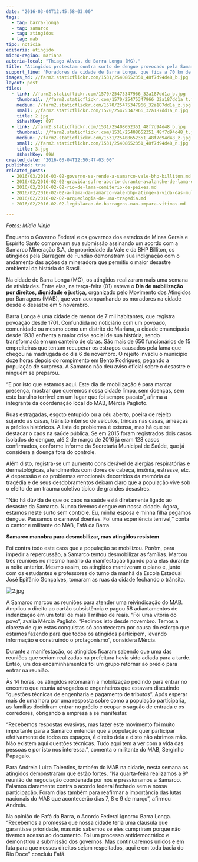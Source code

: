 ```yaml
---
date: "2016-03-04T12:45:58-03:00"
tags:
  - tag: barra-longa
  - tag: samarco
  - tag: atingidos
  - tag: mab
tipo: noticia
editoria: atingido
micro-regiao: mariana
autoria-local: "Thiago Alves, de Barra Longa (MG)."
title: "Atingidos protestam contra surto de dengue provocado pela Samarco "
support_line: "Moradores da cidade de Barra Longa, que fica a 70 km de Bento Rodrigues, promoveram mais uma semana de mobilização contra o caos provocado pela Samarco e avançam em conquistas."
images_hd: //farm2.staticflickr.com/1531/25408652351_48f7d94d48_b.jpg
layout: post
files:
  - link: //farm2.staticflickr.com/1570/25475347966_32a187dd1a_b.jpg
    thumbnail: //farm2.staticflickr.com/1570/25475347966_32a187dd1a_t.jpg
    medium: //farm2.staticflickr.com/1570/25475347966_32a187dd1a_z.jpg
    small: //farm2.staticflickr.com/1570/25475347966_32a187dd1a_n.jpg
    title: 2.jpg
    $$hashKey: 09T
  - link: //farm2.staticflickr.com/1531/25408652351_48f7d94d48_b.jpg
    thumbnail: //farm2.staticflickr.com/1531/25408652351_48f7d94d48_t.jpg
    medium: //farm2.staticflickr.com/1531/25408652351_48f7d94d48_z.jpg
    small: //farm2.staticflickr.com/1531/25408652351_48f7d94d48_n.jpg
    title: 3.jpg
    $$hashKey: 09W
created_date: "2016-03-04T12:50:47-03:00"
published: true
releated_posts:
  - 2016/03/2016-03-02-governo-se-rende-a-samarco-vale-bhp-billiton.md
  - 2016/02/2016-02-02-gravida-sofre-aborto-durante-avalanche-de-lama-da-samarco.md
  - 2016/02/2016-02-02-rio-de-lama-cemiterio-de-peixes.md
  - 2016/02/2016-02-02-a-lama-da-samarco-vale-bhp-atinge-a-vida-das-mulheres.md
  - 2016/02/2016-02-02-arqueologia-de-uma-tragedia.md
  - 2016/02/2016-02-02-legislacao-de-barragens-nao-ampara-vitimas.md

---
```

<p><em>Fotos: M&iacute;dia Ninja</em></p>

<p>Enquanto o Governo Federal e os governos dos estados de Minas Gerais e Esp&iacute;rito Santo comprovam sua submiss&atilde;o assinando um acordo com a Samarco Minera&ccedil;&atilde;o S.A, de propriedade da Vale e da BHP Billiton, os atingidos pela Barragem de Fund&atilde;o demonstram sua indigna&ccedil;&atilde;o com o andamento das a&ccedil;&otilde;es da mineradora que permitiu o maior desastre ambiental da hist&oacute;ria do Brasil.</p>

<p>Na cidade de Barra Longa (MG), os atingidos realizaram mais uma semana de atividades. Entre elas, na ter&ccedil;a-feira (01) esteve o <strong>Dia de mobiliza&ccedil;&atilde;o por direitos, dignidade e justi&ccedil;a,</strong> organizado pelo Movimento dos Atingidos por Barragens (MAB), que vem acompanhando os moradores na cidade desde o desastre em 5 novembro.</p>

<p>Barra Longa &eacute; uma cidade de menos de 7 mil habitantes, que registra povoa&ccedil;&atilde;o desde 1701. Confundida no notici&aacute;rio com um povoado, comunidade ou mesmo como um distrito de Mariana, a cidade emancipada desde 1938 enfrenta a maior crise social de sua hist&oacute;ria, sendo transformada em um canteiro de obras. S&atilde;o mais de 650 funcion&aacute;rios de 15 empreiteiras que tentam recuperar os estragos causados pela lama que chegou na madrugada do dia 6 de novembro. O rejeito invadiu o munic&iacute;pio doze horas depois do rompimento em Bento Rodrigues, pegando a popula&ccedil;&atilde;o de surpresa. A Samarco n&atilde;o deu aviso oficial sobre o desastre e ningu&eacute;m se preparou.</p>

<p>&ldquo;E por isto que estamos aqui. Este dia de mobiliza&ccedil;&atilde;o &eacute; para marcar presen&ccedil;a, mostrar que queremos nossa cidade limpa, sem doen&ccedil;as, sem este barulho terr&iacute;vel em um lugar que foi sempre pacato&rdquo;, afirma a integrante da coordena&ccedil;&atilde;o local do MAB, M&eacute;rcia Paglioto.</p>

<p>Ruas estragadas, esgoto entupido ou a c&eacute;u aberto, poeira de rejeito sujando as casas, tr&acirc;nsito intenso de ve&iacute;culos, trincas nas casas, amea&ccedil;as a pr&eacute;dios hist&oacute;ricos. A lista de problemas &eacute; extensa, mas h&aacute; que se destacar o caos na sa&uacute;de p&uacute;blica. Se em 2015 foram registrados dois casos isolados de dengue, at&eacute; 2 de mar&ccedil;o de 2016 j&aacute; eram 128 casos confirmados, conforme informe da Secretaria Municipal de Sa&uacute;de, que j&aacute; considera a doen&ccedil;a fora do controle.</p>

<p>Al&eacute;m disto, registra-se um aumento consider&aacute;vel de alergias respirat&oacute;rias e dermatol&oacute;gicas, atendimentos com dores de cabe&ccedil;a, ins&ocirc;nia, estresse, etc. A depress&atilde;o e os problemas emocionais decorridos da mem&oacute;ria da trag&eacute;dia e de seus desdobramentos deixam claro que a popula&ccedil;&atilde;o vive sob o efeito de um trauma coletivo t&iacute;pico de grandes desastres.</p>

<p>&ldquo;N&atilde;o h&aacute; d&uacute;vida de que os caos na sa&uacute;de est&aacute; diretamente ligado ao desastre da Samarco. Nunca tivemos dengue em nossa cidade. Agora, estamos neste surto sem controle. Eu, minha esposa e minha filha pegamos dengue. Passamos o carnaval doentes. Foi uma experi&ecirc;ncia terr&iacute;vel,&rdquo; conta o cantor e militante do MAB, Faf&aacute; da Barra.</p>

<p><strong>Samarco manobra para desmobilizar, mas atingidos resistem</strong></p>

<p>Foi contra todo este caos que a popula&ccedil;&atilde;o se mobilizou. Por&eacute;m, para impedir a repercuss&atilde;o, a Samarco tentou desmobilizar as fam&iacute;lias. Marcou tr&ecirc;s reuni&otilde;es no mesmo hor&aacute;rio da manifesta&ccedil;&atilde;o ligando para elas durante a noite anterior. Mesmo assim, os atingidos mantiveram o plano e, junto com os estudantes e professores do turno da manh&atilde; da Escola Estadual Jos&eacute; Epif&acirc;nio Gon&ccedil;alves, tomaram as ruas da cidade fechando o tr&acirc;nsito.</p>

<p><img alt="2.jpg" src="//farm2.staticflickr.com/1570/25475347966_32a187dd1a_b.jpg" /></p>

<p>A Samarco marcou as reuni&otilde;es para atender uma reivindica&ccedil;&atilde;o do MAB. Ampliou o direito ao cart&atilde;o subsist&ecirc;ncia e pagou 58 adiantamentos de indeniza&ccedil;&atilde;o em um total de mais 1 milh&atilde;o de reais. &ldquo;Foi uma vit&oacute;ria do povo&rdquo;, avalia M&eacute;rcia Paglioto. &ldquo;Pedimos isto desde novembro. Temos a clareza de que estas conquistas s&oacute; aconteceram por causa do esfor&ccedil;o que estamos fazendo para que todos os atingidos participem, levando informa&ccedil;&atilde;o e construindo o protagonismo&rdquo;, considera M&eacute;rcia.</p>

<p>Durante a manifesta&ccedil;&atilde;o, os atingidos ficaram sabendo que uma das reuni&otilde;es que seriam realizadas na prefeitura havia sido adiada para a tarde. Ent&atilde;o, um dos encaminhamentos foi um grupo retornar ao pr&eacute;dio para entrar na reuni&atilde;o.</p>

<p>&Agrave;s 14 horas, os atingidos retomaram a mobiliza&ccedil;&atilde;o pedindo para entrar no encontro que reunia advogados e engenheiros que estavam discutindo &ldquo;quest&otilde;es t&eacute;cnicas de engenharia e pagamento de tributos&rdquo;. Ap&oacute;s esperar mais de uma hora por uma resposta sobre como a popula&ccedil;&atilde;o participaria, as fam&iacute;lias decidiram entrar no pr&eacute;dio e ocupar o sagu&atilde;o de entrada e os corredores, obrigando a empresa a se manifestar.</p>

<p>&ldquo;Recebemos respostas evasivas, mas fazer este movimento foi muito importante para a Samarco entender que a popula&ccedil;&atilde;o quer participar efetivamente de todos os espa&ccedil;os, &eacute; direito dela e disto n&atilde;o abrimos m&atilde;o. N&atilde;o existem aqui quest&otilde;es t&eacute;cnicas. Tudo aqui tem a ver com a vida das pessoas e por isto nos interessa.&rdquo;, comenta o militante do MAB, Serginho Papagaio.</p>

<p>Para Andreia Luiza Tolentins, tamb&eacute;m do MAB na cidade, nesta semana os atingidos demonstraram que est&atilde;o fortes. &ldquo;Na quarta-feira realizamos a 9&ordf; reuni&atilde;o de negocia&ccedil;&atilde;o coordenada por n&oacute;s e pressionamos a Samarco. Falamos claramente contra o acordo federal fechado sem a nossa participa&ccedil;&atilde;o. Foram dias tamb&eacute;m para reafirmar a import&acirc;ncia das lutas nacionais do MAB que acontecer&atilde;o dias 7, 8 e 9 de mar&ccedil;o&rdquo;, afirmou Andreia.</p>

<p>Na opini&atilde;o de Faf&aacute; da Barra, o Acordo Federal ignorou Barra Longa. &ldquo;Recebemos a promessa que nossa cidade teria uma cl&aacute;usula que garantisse prioridade, mas n&atilde;o sabemos se eles cumpriram porque n&atilde;o tivemos acesso ao documento. Foi um processo antidemocr&aacute;tico e demonstrou a submiss&atilde;o dos governos. Mas continuaremos unidos e em luta para que nossos direitos sejam respeitados, aqui e em toda bacia do Rio Doce&rdquo; concluiu Faf&aacute;.</p>
